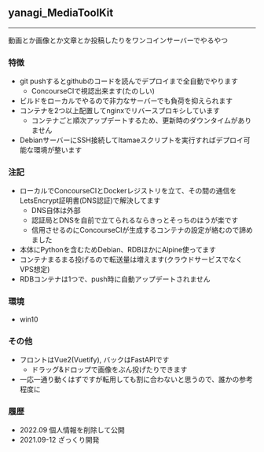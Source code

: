 ## yanagi_MediaToolKit
---
動画とか画像とか文章とか投稿したりをワンコインサーバーでやるやつ 


### 特徴
- git pushするとgithubのコードを読んでデプロイまで全自動でやります
  - ConcourseCIで視認出来ます(たのしい)
- ビルドをローカルでやるので非力なサーバーでも負荷を抑えられます
- コンテナを2つ以上配置してnginxでリバースプロキシしています
  - コンテナごと順次アップデートするため、更新時のダウンタイムがありません
- DebianサーバーにSSH接続してItamaeスクリプトを実行すればデプロイ可能な環境が整います

### 注記
- ローカルでConcourseCIとDockerレジストリを立て、その間の通信をLetsEncrypt証明書(DNS認証)で解決してます
  - DNS自体は外部
  - 認証局とDNSを自前で立てられるならきっとそっちのほうが楽です
   - 信用させるのにConcourseCIが生成するコンテナの設定が絡むので諦めました
- 本体にPythonを含むためDebian、RDBほかにAlpine使ってます
- コンテナまるまる投げるので転送量は増えます(クラウドサービスでなくVPS想定)
- RDBコンテナは1つで、push時に自動アップデートされません

### 環境
- win10

### その他
- フロントはVue2(Vuetify), バックはFastAPIです
  - ドラッグ&ドロップで画像をぶん投げたりできます
- 一応一通り動くはずですが転用しても割に合わないと思うので、誰かの参考程度に

### 履歴
- 2022.09 個人情報を削除して公開
- 2021.09-12 ざっくり開発

